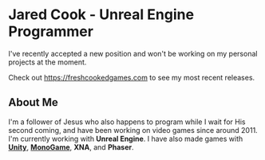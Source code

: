 # Jared Cook - Unreal Engine Programmer
I've recently accepted a new position and won't be working on my personal projects at the moment.

Check out https://freshcookedgames.com to see my most recent releases.

## About Me
I'm a follower of Jesus who also happens to program while I wait for His second coming, and have been working on video games since around 2011. I'm currently working with **Unreal Engine**. I have also made games with [**Unity**](https://store.steampowered.com/app/1693310/Winging_It/), [**MonoGame**](https://store.steampowered.com/app/564080/Metagalactic_Blitz/), **XNA**, and **Phaser**.

